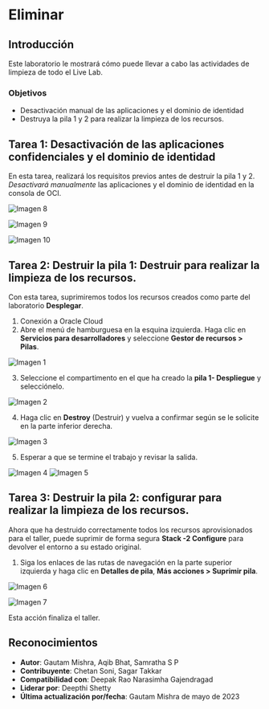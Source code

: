 # Eliminar

## Introducción

Este laboratorio le mostrará cómo puede llevar a cabo las actividades de limpieza de todo el Live Lab.

### Objetivos

*   Desactivación manual de las aplicaciones y el dominio de identidad
*   Destruya la pila 1 y 2 para realizar la limpieza de los recursos.

## Tarea 1: Desactivación de las aplicaciones confidenciales y el dominio de identidad

En esta tarea, realizará los requisitos previos antes de destruir la pila 1 y 2. _Desactivará manualmente_ las aplicaciones y el dominio de identidad en la consola de OCI.

![Imagen 8](./images/image8.png "Imagen 8")

![Imagen 9](./images/image9.png "Imagen 9")

![Imagen 10](./images/image10.png "image10")

## Tarea 2: Destruir la pila 1: Destruir para realizar la limpieza de los recursos.

Con esta tarea, suprimiremos todos los recursos creados como parte del laboratorio **Desplegar**.

1.  Conexión a Oracle Cloud
2.  Abre el menú de hamburguesa en la esquina izquierda. Haga clic en **Servicios para desarrolladores** y seleccione **Gestor de recursos > Pilas**.

![Imagen 1](./images/image1.png "Imagen 1")

3.  Seleccione el compartimento en el que ha creado la **pila 1- Despliegue** y selecciónelo.

![Imagen 2](./images/image2.png "Imagen 2")

4.  Haga clic en **Destroy** (Destruir) y vuelva a confirmar según se le solicite en la parte inferior derecha.

![Imagen 3](./images/image3.png "Imagen 3")

5.  Esperar a que se termine el trabajo y revisar la salida.

![Imagen 4](./images/image4.png "Imagen 4") ![Imagen 5](./images/image5.png "Imagen 5")

## Tarea 3: Destruir la pila 2: configurar para realizar la limpieza de los recursos.

Ahora que ha destruido correctamente todos los recursos aprovisionados para el taller, puede suprimir de forma segura **Stack -2 Configure** para devolver el entorno a su estado original.

1.  Siga los enlaces de las rutas de navegación en la parte superior izquierda y haga clic en **Detalles de pila**, **Más acciones > Suprimir pila**.

![Imagen 6](./images/image6.png "Imagen 6")

![Imagen 7](./images/image7.png "Imagen 7")

Esta acción finaliza el taller.

## Reconocimientos

*   **Autor**: Gautam Mishra, Aqib Bhat, Samratha S P
*   **Contribuyente**: Chetan Soni, Sagar Takkar
*   **Compatibilidad con**: Deepak Rao Narasimha Gajendragad
*   **Liderar por**: Deepthi Shetty
*   **Última actualización por/fecha**: Gautam Mishra de mayo de 2023